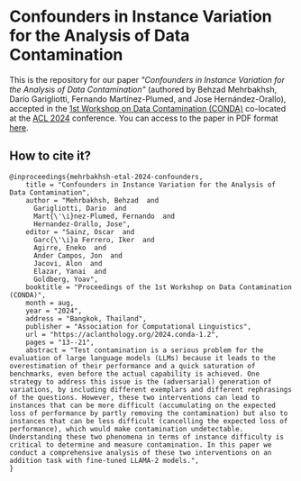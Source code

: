 # Confounders in Instance Variation for the Analysis of Data Contamination

This is the repository for our paper *"Confounders in Instance Variation for the Analysis of Data Contamination"* (authored by Behzad Mehrbakhsh, Darío Garigliotti, Fernando Martínez-Plumed, and Jose Hernández-Orallo), accepted in the [1st Workshop on Data Contamination (CONDA)](https://conda-workshop.github.io/) co-located at the [ACL 2024](https://2024.aclweb.org/) conference. You can access to the paper in PDF format [here](https://aclanthology.org/2024.conda-1.2/).


## How to cite it?
```
@inproceedings{mehrbakhsh-etal-2024-confounders,
    title = "Confounders in Instance Variation for the Analysis of Data Contamination",
    author = "Mehrbakhsh, Behzad  and
      Garigliotti, Dario  and
      Mart{\'\i}nez-Plumed, Fernando  and
      Hernandez-Orallo, Jose",
    editor = "Sainz, Oscar  and
      Garc{\'\i}a Ferrero, Iker  and
      Agirre, Eneko  and
      Ander Campos, Jon  and
      Jacovi, Alon  and
      Elazar, Yanai  and
      Goldberg, Yoav",
    booktitle = "Proceedings of the 1st Workshop on Data Contamination (CONDA)",
    month = aug,
    year = "2024",
    address = "Bangkok, Thailand",
    publisher = "Association for Computational Linguistics",
    url = "https://aclanthology.org/2024.conda-1.2",
    pages = "13--21",
    abstract = "Test contamination is a serious problem for the evaluation of large language models (LLMs) because it leads to the overestimation of their performance and a quick saturation of benchmarks, even before the actual capability is achieved. One strategy to address this issue is the (adversarial) generation of variations, by including different exemplars and different rephrasings of the questions. However, these two interventions can lead to instances that can be more difficult (accumulating on the expected loss of performance by partly removing the contamination) but also to instances that can be less difficult (cancelling the expected loss of performance), which would make contamination undetectable. Understanding these two phenomena in terms of instance difficulty is critical to determine and measure contamination. In this paper we conduct a comprehensive analysis of these two interventions on an addition task with fine-tuned LLAMA-2 models.",
}
```
